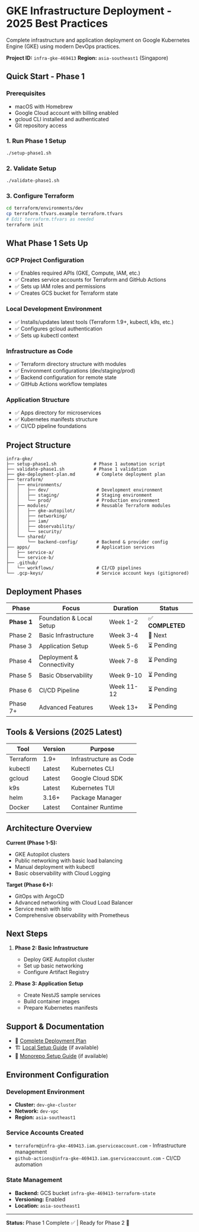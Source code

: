 # GKE Infrastructure Deployment - 2025 Best Practices

Complete infrastructure and application deployment on Google Kubernetes Engine (GKE) using modern DevOps practices.

**Project ID:** `infra-gke-469413`
**Region:** `asia-southeast1` (Singapore)

## Quick Start - Phase 1

### Prerequisites

- macOS with Homebrew
- Google Cloud account with billing enabled
- gcloud CLI installed and authenticated
- Git repository access

### 1. Run Phase 1 Setup

```bash
./setup-phase1.sh
```

### 2. Validate Setup

```bash
./validate-phase1.sh
```

### 3. Configure Terraform

```bash
cd terraform/environments/dev
cp terraform.tfvars.example terraform.tfvars
# Edit terraform.tfvars as needed
terraform init
```

## What Phase 1 Sets Up

### GCP Project Configuration

- ✅ Enables required APIs (GKE, Compute, IAM, etc.)
- ✅ Creates service accounts for Terraform and GitHub Actions
- ✅ Sets up IAM roles and permissions
- ✅ Creates GCS bucket for Terraform state

### Local Development Environment

- ✅ Installs/updates latest tools (Terraform 1.9+, kubectl, k9s, etc.)
- ✅ Configures gcloud authentication
- ✅ Sets up kubectl context

### Infrastructure as Code

- ✅ Terraform directory structure with modules
- ✅ Environment configurations (dev/staging/prod)
- ✅ Backend configuration for remote state
- ✅ GitHub Actions workflow templates

### Application Structure

- ✅ Apps directory for microservices
- ✅ Kubernetes manifests structure
- ✅ CI/CD pipeline foundations

## Project Structure

```
infra-gke/
├── setup-phase1.sh              # Phase 1 automation script
├── validate-phase1.sh           # Phase 1 validation
├── gke-deployment-plan.md        # Complete deployment plan
├── terraform/
│   ├── environments/
│   │   ├── dev/                  # Development environment
│   │   ├── staging/              # Staging environment
│   │   └── prod/                 # Production environment
│   ├── modules/                  # Reusable Terraform modules
│   │   ├── gke-autopilot/
│   │   ├── networking/
│   │   ├── iam/
│   │   ├── observability/
│   │   └── security/
│   └── shared/
│       └── backend-config/       # Backend & provider config
├── apps/                         # Application services
│   ├── service-a/
│   └── service-b/
├── .github/
│   └── workflows/                # CI/CD pipelines
└── .gcp-keys/                    # Service account keys (gitignored)
```

## Deployment Phases

| Phase       | Focus                     | Duration   | Status           |
| ----------- | ------------------------- | ---------- | ---------------- |
| **Phase 1** | Foundation & Local Setup  | Week 1-2   | ✅ **COMPLETED** |
| Phase 2     | Basic Infrastructure      | Week 3-4   | 🔄 Next          |
| Phase 3     | Application Setup         | Week 5-6   | ⏳ Pending       |
| Phase 4     | Deployment & Connectivity | Week 7-8   | ⏳ Pending       |
| Phase 5     | Basic Observability       | Week 9-10  | ⏳ Pending       |
| Phase 6     | CI/CD Pipeline            | Week 11-12 | ⏳ Pending       |
| Phase 7+    | Advanced Features         | Week 13+   | ⏳ Pending       |

## Tools & Versions (2025 Latest)

| Tool      | Version | Purpose                |
| --------- | ------- | ---------------------- |
| Terraform | 1.9+    | Infrastructure as Code |
| kubectl   | Latest  | Kubernetes CLI         |
| gcloud    | Latest  | Google Cloud SDK       |
| k9s       | Latest  | Kubernetes TUI         |
| helm      | 3.16+   | Package Manager        |
| Docker    | Latest  | Container Runtime      |

## Architecture Overview

**Current (Phase 1-5):**

- GKE Autopilot clusters
- Public networking with basic load balancing
- Manual deployment with kubectl
- Basic observability with Cloud Logging

**Target (Phase 6+):**

- GitOps with ArgoCD
- Advanced networking with Cloud Load Balancer
- Service mesh with Istio
- Comprehensive observability with Prometheus

## Next Steps

1. **Phase 2: Basic Infrastructure**

   - Deploy GKE Autopilot cluster
   - Set up basic networking
   - Configure Artifact Registry

2. **Phase 3: Application Setup**
   - Create NestJS sample services
   - Build container images
   - Prepare Kubernetes manifests

## Support & Documentation

- 📖 [Complete Deployment Plan](./gke-deployment-plan.md)
- 🏗️ [Local Setup Guide](./local-setup-guide.md) (if available)
- 🐳 [Monorepo Setup Guide](./monorepo-setup-guide.md) (if available)

## Environment Configuration

### Development Environment

- **Cluster:** `dev-gke-cluster`
- **Network:** `dev-vpc`
- **Region:** `asia-southeast1`

### Service Accounts Created

- `terraform@infra-gke-469413.iam.gserviceaccount.com` - Infrastructure management
- `github-actions@infra-gke-469413.iam.gserviceaccount.com` - CI/CD automation

### State Management

- **Backend:** GCS bucket `infra-gke-469413-terraform-state`
- **Versioning:** Enabled
- **Location:** `asia-southeast1`

---

**Status:** Phase 1 Complete ✅ | Ready for Phase 2 🚀
